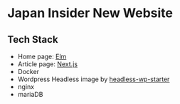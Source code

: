 # Japan Insider New Website

## Tech Stack
- Home page: [Elm](https://elm-lang.org/)
- Article page: [Next.js](https://github.com/zeit/next.js/)
- Docker
- Wordpress Headless image by [headless-wp-starter](https://github.com/postlight/headless-wp-starter)
- nginx
- mariaDB
